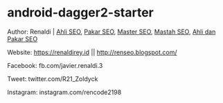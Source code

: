 # android-dagger2-starter

Author: Renaldi | <a href='https://renaldirey.id/ahli-dan-pakar-seo-indonesia/' title='Ahli SEO'>Ahli SEO</a>, <a href='https://renaldirey.id/ahli-dan-pakar-seo-indonesia/' title='Pakar SEO'>Pakar SEO</a>, <a href='https://renaldirey.id/ahli-dan-pakar-seo-indonesia/' title='Master SEO'>Master SEO</a>, <a href='https://renaldirey.id/ahli-dan-pakar-seo-indonesia/' title='Mastah SEO'>Mastah SEO</a>, <a href='https://renaldirey.id/ahli-dan-pakar-seo-indonesia/' title='Ahli dan Pakar SEO'>Ahli dan Pakar SEO</a>

Website: https://renaldirey.id || http://renseo.blogspot.com/

Facebook: fb.com/javier.renaldi.3

Tweet: twitter.com/R21_Zoldyck

Instagram: instagram.com/rencode2198